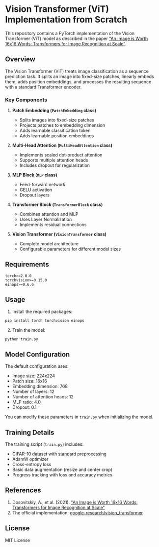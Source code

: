 # Vision Transformer (ViT) Implementation from Scratch

This repository contains a PyTorch implementation of the Vision Transformer (ViT) model as described in the paper ["An Image is Worth 16x16 Words: Transformers for Image Recognition at Scale"](https://arxiv.org/abs/2010.11929).

## Overview

The Vision Transformer (ViT) treats image classification as a sequence prediction task. It splits an image into fixed-size patches, linearly embeds them, adds position embeddings, and processes the resulting sequence with a standard Transformer encoder.

### Key Components

1. **Patch Embedding (`PatchEmbedding` class)**
   - Splits images into fixed-size patches
   - Projects patches to embedding dimension
   - Adds learnable classification token
   - Adds learnable position embeddings

2. **Multi-Head Attention (`MultiHeadAttention` class)**
   - Implements scaled dot-product attention
   - Supports multiple attention heads
   - Includes dropout for regularization

3. **MLP Block (`MLP` class)**
   - Feed-forward network
   - GELU activation
   - Dropout layers

4. **Transformer Block (`TransformerBlock` class)**
   - Combines attention and MLP
   - Uses Layer Normalization
   - Implements residual connections

5. **Vision Transformer (`VisionTransformer` class)**
   - Complete model architecture
   - Configurable parameters for different model sizes

## Requirements

```
torch>=2.0.0
torchvision>=0.15.0
einops>=0.6.0
```

## Usage

1. Install the required packages:
```bash
pip install torch torchvision einops
```

2. Train the model:
```bash
python train.py
```

## Model Configuration

The default configuration uses:
- Image size: 224x224
- Patch size: 16x16
- Embedding dimension: 768
- Number of layers: 12
- Number of attention heads: 12
- MLP ratio: 4.0
- Dropout: 0.1

You can modify these parameters in `train.py` when initializing the model.

## Training Details

The training script (`train.py`) includes:
- CIFAR-10 dataset with standard preprocessing
- AdamW optimizer
- Cross-entropy loss
- Basic data augmentation (resize and center crop)
- Progress tracking with loss and accuracy metrics

## References

1. Dosovitskiy, A., et al. (2021). ["An Image is Worth 16x16 Words: Transformers for Image Recognition at Scale"](https://arxiv.org/abs/2010.11929)
2. The official implementation: [google-research/vision_transformer](https://github.com/google-research/vision_transformer)

## License

MIT License
